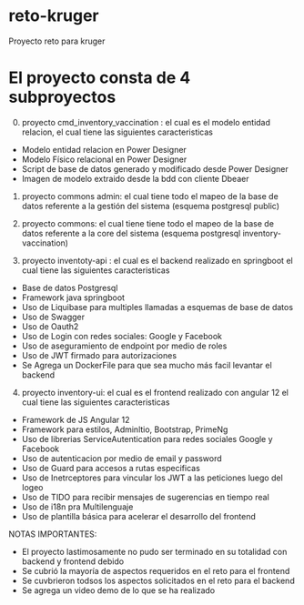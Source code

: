 # reto-kruger
Proyecto reto para kruger

# El proyecto consta de 4 subproyectos
0. proyecto cmd_inventory_vaccination : el cual es el modelo entidad relacion, el cual tiene las siguientes caracteristicas
- Modelo entidad relacion en Power Designer
- Modelo Físico relacional en Power Designer
- Script de base de datos generado y modificado desde Power Designer
- Imagen de modelo extraido desde la bdd con cliente Dbeaer

1. proyecto commons admin: el cual tiene todo el mapeo de la base de datos referente a la gestión del sistema (esquema postgresql public)
2. proyecto commons: el cual tiene tiene todo el mapeo de la base de datos referente a la core del sistema (esquema postgresql inventory-vaccination)

3. proyecto inventoty-api : el cual es el backend realizado en springboot el cual tiene las siguientes caracteristicas
- Base de datos Postgresql
- Framework java springboot
- Uso de Liquibase para multiples llamadas a esquemas de base de datos
- Uso de Swagger
- Uso de Oauth2
- Uso de Login con redes sociales: Google y Facebook
- Uso de aseguramiento de endpoint por medio de roles
- Uso de JWT firmado para autorizaciones
- Se Agrega un DockerFile para que sea mucho más facil levantar el backend

4. proyecto inventory-ui: el cual  es el frontend realizado con angular 12 el cual tiene las siguientes caracteristicas
- Framework de JS Angular 12
- Framework para estilos, Adminltio, Bootstrap, PrimeNg
- Uso de librerias ServiceAutentication para redes sociales Google y Facebook
- Uso de autenticacion por medio de email y password
- Uso de Guard para accesos a rutas especificas
- Uso de Inetrceptores para vincular los JWT a las peticiones luego del logeo
- Uso de TIDO para recibir mensajes de sugerencias en tiempo real
- Uso de i18n pra Multilenguaje
- Uso de plantilla básica para acelerar el desarrollo del frontend

NOTAS IMPORTANTES:
- El proyecto lastimosamente no pudo ser terminado en su totalidad con backend y frontend debido
- Se cubrió la mayoría de aspectos requeridos en el reto para el frontend
- Se cuvbrieron todsos los aspectos solicitados en el reto para el backend
- Se agrega un video demo de lo que se ha realizado
